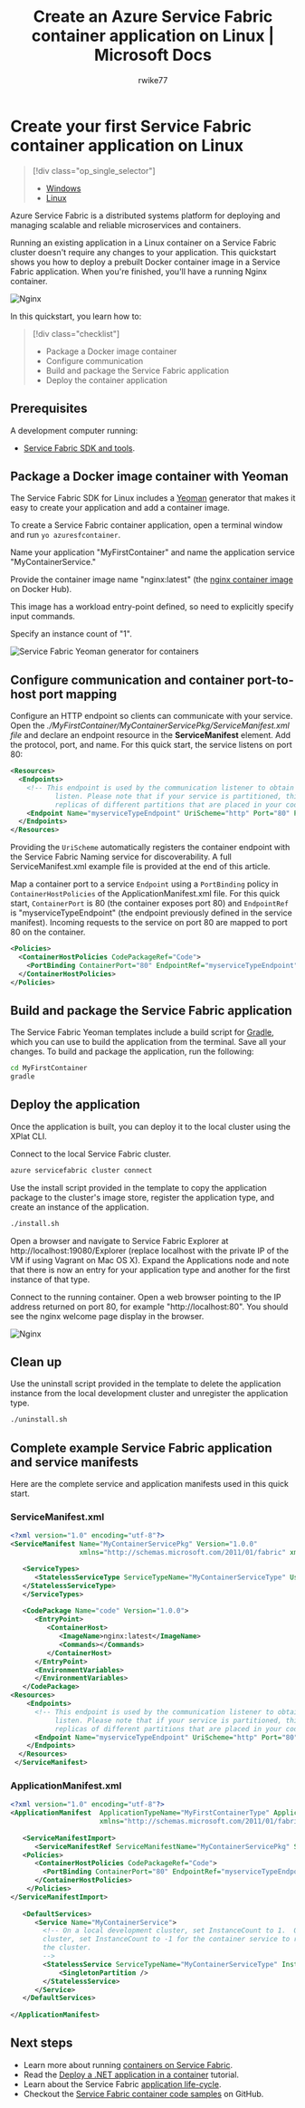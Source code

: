 ﻿---
title: Create an Azure Service Fabric container application on Linux | Microsoft Docs
description: Create your first Linux container application on Azure Service Fabric.  Build a Docker image with your application, push the image to a container registry, build and deploy a Service Fabric container application.
services: service-fabric
documentationcenter: .net
author: rwike77
manager: timlt
editor: ''

ms.assetid: 
ms.service: service-fabric
ms.devlang: dotNet
ms.topic: get-started-article
ms.tgt_pltfrm: NA
ms.workload: NA
ms.date: 09/01/2017
ms.author: ryanwi

---

# Create your first Service Fabric container application on Linux
> [!div class="op_single_selector"]
> * [Windows](service-fabric-quickstart-containers.md)
> * [Linux](service-fabric-quickstart-containers-linux.md)

Azure Service Fabric is a distributed systems platform for deploying and managing scalable and reliable microservices and containers. 

Running an existing application in a Linux container on a Service Fabric cluster doesn't require any changes to your application. This quickstart shows you how to deploy a prebuilt Docker container image in a Service Fabric application. When you're finished, you'll have a running Nginx container.

![Nginx][nginx]

In this quickstart, you learn how to:
> [!div class="checklist"]
> * Package a Docker image container
> * Configure communication
> * Build and package the Service Fabric application
> * Deploy the container application

## Prerequisites
A development computer running:
* [Service Fabric SDK and tools](service-fabric-get-started-linux.md).
  
## Package a Docker image container with Yeoman
The Service Fabric SDK for Linux includes a [Yeoman](http://yeoman.io/) generator that makes it easy to create your application and add a container image. 

To create a Service Fabric container application, open a terminal window and run `yo azuresfcontainer`.  

Name your application "MyFirstContainer" and name the application service "MyContainerService."

Provide the container image name "nginx:latest" (the [nginx container image](https://hub.docker.com/r/_/nginx/) on Docker Hub). 

This image has a workload entry-point defined, so need to explicitly specify input commands. 

Specify an instance count of "1".

![Service Fabric Yeoman generator for containers][sf-yeoman]

## Configure communication and container port-to-host port mapping
Configure an HTTP endpoint so clients can communicate with your service.  Open the *./MyFirstContainer/MyContainerServicePkg/ServiceManifest.xml file* and declare an endpoint resource in the **ServiceManifest** element.  Add the protocol, port, and name. For this quick start, the service listens on port 80: 

```xml
<Resources>
  <Endpoints>
    <!-- This endpoint is used by the communication listener to obtain the port on which to 
           listen. Please note that if your service is partitioned, this port is shared with 
           replicas of different partitions that are placed in your code. -->
    <Endpoint Name="myserviceTypeEndpoint" UriScheme="http" Port="80" Protocol="http"/>
  </Endpoints>
</Resources>

```
Providing the `UriScheme` automatically registers the container endpoint with the Service Fabric Naming service for discoverability. A full ServiceManifest.xml example file is provided at the end of this article. 

Map a container port to a service `Endpoint` using a `PortBinding` policy in `ContainerHostPolicies` of the ApplicationManifest.xml file.  For this quick start, `ContainerPort` is 80 (the container exposes port 80) and `EndpointRef` is "myserviceTypeEndpoint" (the endpoint previously defined in the service manifest).  Incoming requests to the service on port 80 are mapped to port 80 on the container.  

```xml
<Policies>
  <ContainerHostPolicies CodePackageRef="Code">
    <PortBinding ContainerPort="80" EndpointRef="myserviceTypeEndpoint"/>
  </ContainerHostPolicies>
</Policies>
```

## Build and package the Service Fabric application
The Service Fabric Yeoman templates include a build script for [Gradle](https://gradle.org/), which you can use to build the application from the terminal. Save all your changes.  To build and package the application, run the following:

```bash
cd MyFirstContainer
gradle
```

## Deploy the application
Once the application is built, you can deploy it to the local cluster using the XPlat CLI.

Connect to the local Service Fabric cluster.

```bash
azure servicefabric cluster connect
```

Use the install script provided in the template to copy the application package to the cluster's image store, register the application type, and create an instance of the application.

```bash
./install.sh
```

Open a browser and navigate to Service Fabric Explorer at http://localhost:19080/Explorer (replace localhost with the private IP of the VM if using Vagrant on Mac OS X). Expand the Applications node and note that there is now an entry for your application type and another for the first instance of that type.

Connect to the running container.  Open a web browser pointing to the IP address returned on port 80, for example "http://localhost:80". You should see the nginx welcome page display in the browser.

![Nginx][nginx]

## Clean up
Use the uninstall script provided in the template to delete the application instance from the local development cluster and unregister the application type.

```bash
./uninstall.sh
```

## Complete example Service Fabric application and service manifests
Here are the complete service and application manifests used in this quick start.

### ServiceManifest.xml
```xml
<?xml version="1.0" encoding="utf-8"?>
<ServiceManifest Name="MyContainerServicePkg" Version="1.0.0"
                 xmlns="http://schemas.microsoft.com/2011/01/fabric" xmlns:xsd="http://www.w3.org/2001/XMLSchema" xmlns:xsi="http://www.w3.org/2001/XMLSchema-instance" >

   <ServiceTypes>
      <StatelessServiceType ServiceTypeName="MyContainerServiceType" UseImplicitHost="true">
   </StatelessServiceType>
   </ServiceTypes>
   
   <CodePackage Name="code" Version="1.0.0">
      <EntryPoint>
         <ContainerHost>
            <ImageName>nginx:latest</ImageName>
            <Commands></Commands>
         </ContainerHost>
      </EntryPoint>
      <EnvironmentVariables> 
      </EnvironmentVariables> 
   </CodePackage>
<Resources>
    <Endpoints>
      <!-- This endpoint is used by the communication listener to obtain the port on which to 
           listen. Please note that if your service is partitioned, this port is shared with 
           replicas of different partitions that are placed in your code. -->
      <Endpoint Name="myserviceTypeEndpoint" UriScheme="http" Port="80" Protocol="http"/>
    </Endpoints>
  </Resources>
 </ServiceManifest>

```
### ApplicationManifest.xml
```xml
<?xml version="1.0" encoding="utf-8"?>
<ApplicationManifest  ApplicationTypeName="MyFirstContainerType" ApplicationTypeVersion="1.0.0"
                      xmlns="http://schemas.microsoft.com/2011/01/fabric" xmlns:xsd="http://www.w3.org/2001/XMLSchema" xmlns:xsi="http://www.w3.org/2001/XMLSchema-instance">
   
   <ServiceManifestImport>
      <ServiceManifestRef ServiceManifestName="MyContainerServicePkg" ServiceManifestVersion="1.0.0" />
   <Policies>
      <ContainerHostPolicies CodePackageRef="Code">
        <PortBinding ContainerPort="80" EndpointRef="myserviceTypeEndpoint"/>
      </ContainerHostPolicies>
    </Policies>
</ServiceManifestImport>
   
   <DefaultServices>
      <Service Name="MyContainerService">
        <!-- On a local development cluster, set InstanceCount to 1.  On a multi-node production 
        cluster, set InstanceCount to -1 for the container service to run on every node in 
        the cluster.
        -->
        <StatelessService ServiceTypeName="MyContainerServiceType" InstanceCount="1">
            <SingletonPartition />
        </StatelessService>
      </Service>
   </DefaultServices>
   
</ApplicationManifest>

```

## Next steps
* Learn more about running [containers on Service Fabric](service-fabric-containers-overview.md).
* Read the [Deploy a .NET application in a container](service-fabric-host-app-in-a-container.md) tutorial.
* Learn about the Service Fabric [application life-cycle](service-fabric-application-lifecycle.md).
* Checkout the [Service Fabric container code samples](https://github.com/Azure-Samples/service-fabric-dotnet-containers) on GitHub.

[nginx]: ./media/service-fabric-quickstart-containers-linux/nginx.png
[sf-yeoman]: ./media/service-fabric-quickstart-containers-linux/YoSF.png
